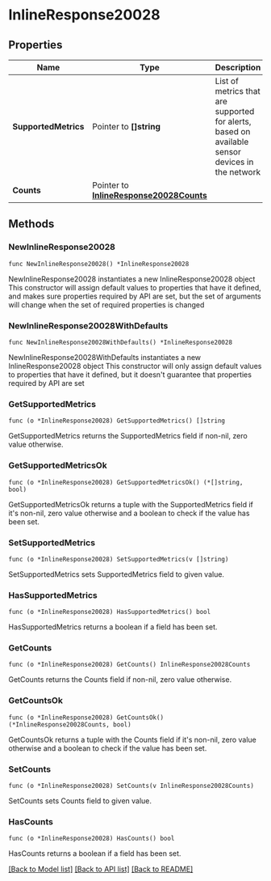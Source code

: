 # InlineResponse20028

## Properties

Name | Type | Description | Notes
------------ | ------------- | ------------- | -------------
**SupportedMetrics** | Pointer to **[]string** | List of metrics that are supported for alerts, based on available sensor devices in the network | [optional] 
**Counts** | Pointer to [**InlineResponse20028Counts**](InlineResponse20028Counts.md) |  | [optional] 

## Methods

### NewInlineResponse20028

`func NewInlineResponse20028() *InlineResponse20028`

NewInlineResponse20028 instantiates a new InlineResponse20028 object
This constructor will assign default values to properties that have it defined,
and makes sure properties required by API are set, but the set of arguments
will change when the set of required properties is changed

### NewInlineResponse20028WithDefaults

`func NewInlineResponse20028WithDefaults() *InlineResponse20028`

NewInlineResponse20028WithDefaults instantiates a new InlineResponse20028 object
This constructor will only assign default values to properties that have it defined,
but it doesn't guarantee that properties required by API are set

### GetSupportedMetrics

`func (o *InlineResponse20028) GetSupportedMetrics() []string`

GetSupportedMetrics returns the SupportedMetrics field if non-nil, zero value otherwise.

### GetSupportedMetricsOk

`func (o *InlineResponse20028) GetSupportedMetricsOk() (*[]string, bool)`

GetSupportedMetricsOk returns a tuple with the SupportedMetrics field if it's non-nil, zero value otherwise
and a boolean to check if the value has been set.

### SetSupportedMetrics

`func (o *InlineResponse20028) SetSupportedMetrics(v []string)`

SetSupportedMetrics sets SupportedMetrics field to given value.

### HasSupportedMetrics

`func (o *InlineResponse20028) HasSupportedMetrics() bool`

HasSupportedMetrics returns a boolean if a field has been set.

### GetCounts

`func (o *InlineResponse20028) GetCounts() InlineResponse20028Counts`

GetCounts returns the Counts field if non-nil, zero value otherwise.

### GetCountsOk

`func (o *InlineResponse20028) GetCountsOk() (*InlineResponse20028Counts, bool)`

GetCountsOk returns a tuple with the Counts field if it's non-nil, zero value otherwise
and a boolean to check if the value has been set.

### SetCounts

`func (o *InlineResponse20028) SetCounts(v InlineResponse20028Counts)`

SetCounts sets Counts field to given value.

### HasCounts

`func (o *InlineResponse20028) HasCounts() bool`

HasCounts returns a boolean if a field has been set.


[[Back to Model list]](../README.md#documentation-for-models) [[Back to API list]](../README.md#documentation-for-api-endpoints) [[Back to README]](../README.md)


